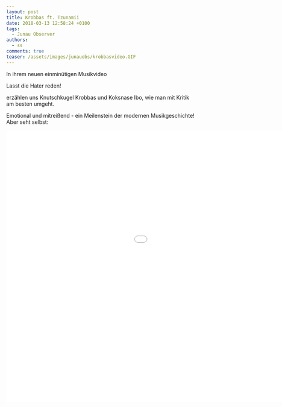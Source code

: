 ```yaml
---
layout: post
title: Krobbas ft. Tzunamii
date: 2018-03-13 12:58:24 +0100
tags:
  - Junau Observer
authors:
  - ss
comments: true
teaser: /assets/images/junauobs/krobbasvideo.GIF
---
```

In ihrem neuen einminütigen Musikvideo

Lasst die Hater reden!

erzählen uns Knutschkugel Krobbas und Koksnase Ibo, wie man mit Kritik am besten umgeht.

Emotional und mitreißend - ein Meilenstein der modernen Musikgeschichte! Aber seht selbst:



<iframe width="1280" height="720" src="//sendvid.com/embed/ppelkoti" frameborder="0" allowfullscreen></iframe>
